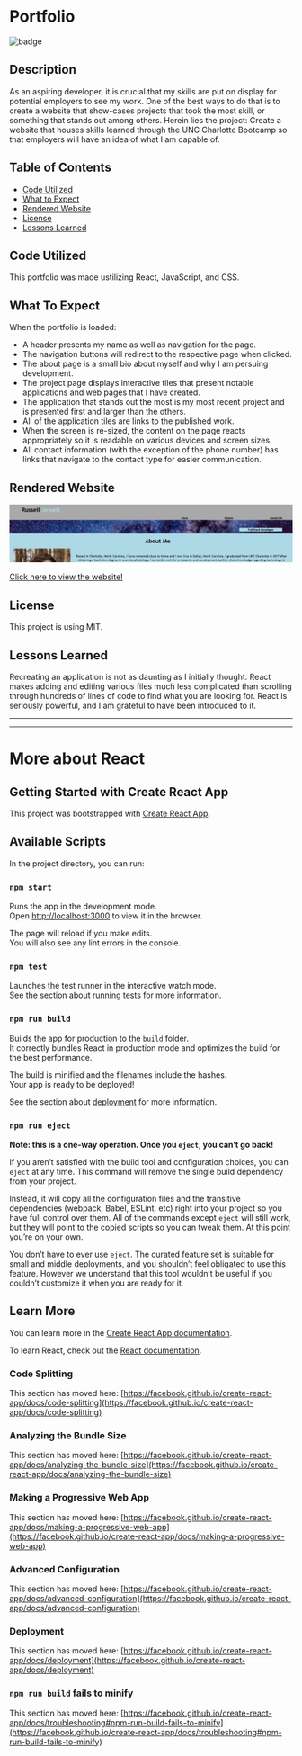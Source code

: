 # Portfolio

![badge](https://img.shields.io/static/v1?label=license&message=MIT&color=blue)

## Description

As an aspiring developer, it is crucial that my skills are put on display for potential employers to see my work. One of the best ways to do that is to create a website that show-cases projects that took the most skill, or something that stands out among others. Herein lies the project: Create a website that houses skills learned through the UNC Charlotte Bootcamp so that employers will have an idea of what I am capable of.

## Table of Contents
- [Code Utilized](#code-utilized:)
- [What to Expect](#what-to-expect:)
- [Rendered Website](#rendered-website:)
- [License](#license:)
- [Lessons Learned](#lessons-learned:)

## Code Utilized

This portfolio was made ustilizing React, JavaScript, and CSS.

## What To Expect

When the portfolio is loaded:
- A header presents my name as well as navigation for the page.
- The navigation buttons will redirect to the respective page when clicked.
- The about page is a small bio about myself and why I am persuing development.
- The project page displays interactive tiles that present notable applications and web pages that I have created.
- The application that stands out the most is my most recent project and is presented first and larger than the others.
- All of the application tiles are links to the published work.
- When the screen is re-sized, the content on the page reacts appropriately so it is readable on various devices and screen sizes.
- All contact information (with the exception of the phone number) has links that navigate to the contact type for easier communication.

## Rendered Website

<img src="public\assets\img\portfolio-screenshot.png">

<a href="https://treyjewett.github.io/React-Portfolio/" target="_blank">Click here to view the website!</a>

## License

This project is using MIT.

## Lessons Learned

Recreating an application is not as daunting as I initially thought. React makes adding and editing various files much less complicated than scrolling through hundreds of lines of code to find what you are looking for. React is seriously powerful, and I am grateful to have been introduced to it.

----------------------------------------------------------------------

----------------------------------------------------------------------

# More about React

## Getting Started with Create React App

This project was bootstrapped with [Create React App](https://github.com/facebook/create-react-app).

## Available Scripts

In the project directory, you can run:

### `npm start`

Runs the app in the development mode.\
Open [http://localhost:3000](http://localhost:3000) to view it in the browser.

The page will reload if you make edits.\
You will also see any lint errors in the console.

### `npm test`

Launches the test runner in the interactive watch mode.\
See the section about [running tests](https://facebook.github.io/create-react-app/docs/running-tests) for more information.

### `npm run build`

Builds the app for production to the `build` folder.\
It correctly bundles React in production mode and optimizes the build for the best performance.

The build is minified and the filenames include the hashes.\
Your app is ready to be deployed!

See the section about [deployment](https://facebook.github.io/create-react-app/docs/deployment) for more information.

### `npm run eject`

**Note: this is a one-way operation. Once you `eject`, you can’t go back!**

If you aren’t satisfied with the build tool and configuration choices, you can `eject` at any time. This command will remove the single build dependency from your project.

Instead, it will copy all the configuration files and the transitive dependencies (webpack, Babel, ESLint, etc) right into your project so you have full control over them. All of the commands except `eject` will still work, but they will point to the copied scripts so you can tweak them. At this point you’re on your own.

You don’t have to ever use `eject`. The curated feature set is suitable for small and middle deployments, and you shouldn’t feel obligated to use this feature. However we understand that this tool wouldn’t be useful if you couldn’t customize it when you are ready for it.

## Learn More

You can learn more in the [Create React App documentation](https://facebook.github.io/create-react-app/docs/getting-started).

To learn React, check out the [React documentation](https://reactjs.org/).

### Code Splitting

This section has moved here: [https://facebook.github.io/create-react-app/docs/code-splitting](https://facebook.github.io/create-react-app/docs/code-splitting)

### Analyzing the Bundle Size

This section has moved here: [https://facebook.github.io/create-react-app/docs/analyzing-the-bundle-size](https://facebook.github.io/create-react-app/docs/analyzing-the-bundle-size)

### Making a Progressive Web App

This section has moved here: [https://facebook.github.io/create-react-app/docs/making-a-progressive-web-app](https://facebook.github.io/create-react-app/docs/making-a-progressive-web-app)

### Advanced Configuration

This section has moved here: [https://facebook.github.io/create-react-app/docs/advanced-configuration](https://facebook.github.io/create-react-app/docs/advanced-configuration)

### Deployment

This section has moved here: [https://facebook.github.io/create-react-app/docs/deployment](https://facebook.github.io/create-react-app/docs/deployment)

### `npm run build` fails to minify

This section has moved here: [https://facebook.github.io/create-react-app/docs/troubleshooting#npm-run-build-fails-to-minify](https://facebook.github.io/create-react-app/docs/troubleshooting#npm-run-build-fails-to-minify)
